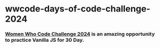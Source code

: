 # wwcode-days-of-code-challenge-2024

### [Women Who Code Challenge 2024](https://hopin.com/events/wwcode-days-of-code/registration) is an amazing opportunity to practice Vanilla JS for 30 Day.
